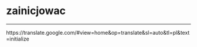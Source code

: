 # zainicjowac



<hr>
https://translate.google.com/#view=home&op=translate&sl=auto&tl=pl&text=initialize
